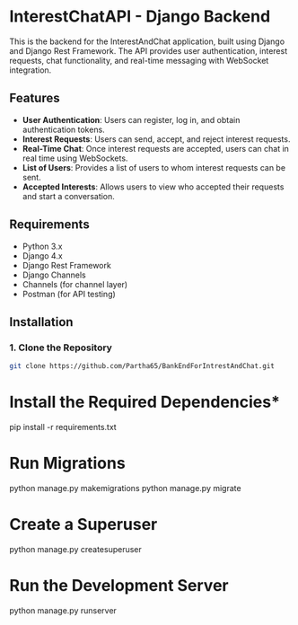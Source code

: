 # InterestChatAPI - Django Backend

This is the backend for the InterestAndChat application, built using Django and Django Rest Framework. The API provides user authentication, interest requests, chat functionality, and real-time messaging with WebSocket integration.

## Features

- **User Authentication**: Users can register, log in, and obtain authentication tokens.
- **Interest Requests**: Users can send, accept, and reject interest requests.
- **Real-Time Chat**: Once interest requests are accepted, users can chat in real time using WebSockets.
- **List of Users**: Provides a list of users to whom interest requests can be sent.
- **Accepted Interests**: Allows users to view who accepted their requests and start a conversation.

## Requirements

- Python 3.x
- Django 4.x
- Django Rest Framework
- Django Channels
- Channels (for channel layer)
- Postman (for API testing)

## Installation

### 1. Clone the Repository

``` bash
git clone https://github.com/Partha65/BankEndForIntrestAndChat.git
```
# Install the Required Dependencies*
pip install -r requirements.txt

# Run Migrations
python manage.py makemigrations
python manage.py migrate

# Create a Superuser
python manage.py createsuperuser

# Run the Development Server
python manage.py runserver


